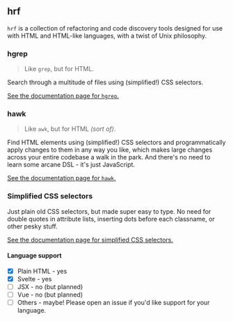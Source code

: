 ## hrf

`hrf` is a collection of refactoring and code discovery tools designed for use with HTML and HTML-like languages, with a twist of Unix philosophy.

### hgrep

> Like `grep`, but for HTML.

Search through a multitude of files using (simplified!) CSS selectors.

[See the documentation page for `hgrep`.](/hgrep.md)

### hawk

> Like `awk`, but for HTML _(sort of)_.

Find HTML elements using (simplified!) CSS selectors and programmatically apply changes to them in any way you like, which makes large changes across your entire codebase a walk in the park. And there's no need to learn some arcane DSL - it's just JavaScript.

[See the documentation page for `hawk`.](/hawk.md)

### Simplified CSS selectors

Just plain old CSS selectors, but made super easy to type. No need for double quotes in attribute lists, inserting dots before each classname, or other pesky stuff.

[See the documentation page for simplified CSS selectors.](/matcher.md)

#### Language support

- [x] Plain HTML - yes
- [x] Svelte - yes
- [ ] JSX - no (but planned)
- [ ] Vue - no (but planned)
- [ ] Others - maybe! Please open an issue if you'd like support for your language.
